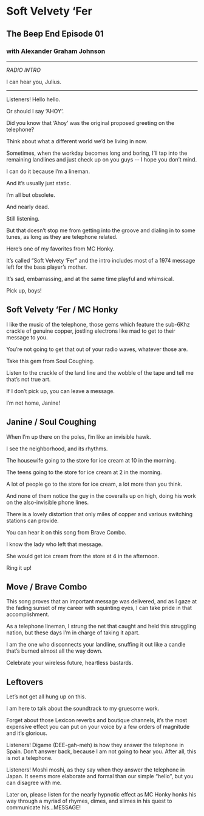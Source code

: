 # Soft Velvety ‘Fer

## The Beep End Episode 01

### with Alexander Graham Johnson

---

_RADIO INTRO_

I can hear you, Julius.

---

Listeners! Hello hello.

Or should I say ‘AHOY’.

Did you know that ‘Ahoy’ was the original proposed greeting on the telephone?

Think about what a different world we’d be living in now.

Sometimes, when the workday becomes long and boring, I’ll tap into the remaining landlines and just check up on you guys -- I hope you don’t mind.

I can do it because I’m a lineman.

And it’s usually just static.

I’m all but obsolete.

And nearly dead.

Still listening.

But that doesn’t stop me from getting into the groove and dialing in to some tunes, as long as they are telephone related.

Here’s one of my favorites from MC Honky.

It’s called “Soft Velvety ‘Fer” and the intro includes most of a 1974 message left for the bass player’s mother.

It’s sad, embarrassing, and at the same time playful and whimsical.

Pick up, boys!

## Soft Velvety ‘Fer / MC Honky

I like the music of the telephone, those gems which feature the sub-6Khz crackle of genuine copper, jostling electrons like mad to get to their message to you.

You’re not going to get that out of your radio waves, whatever those are.

Take this gem from Soul Coughing.

Listen to the crackle of the land line and the wobble of the tape and tell me that’s not true art.

If I don’t pick up, you can leave a message.

I’m not home, Janine!

## Janine / Soul Coughing

When I’m up there on the poles, I’m like an invisible hawk.

I see the neighborhood, and its rhythms.

The housewife going to the store for ice cream at 10 in the morning.

The teens going to the store for ice cream at 2 in the morning.

A lot of people go to the store for ice cream, a lot more than you think.

And none of them notice the guy in the coveralls up on high, doing his work on the also-invisible phone lines.

There is a lovely distortion that only miles of copper and various switching stations can provide.

You can hear it on this song from Brave Combo.

I know the lady who left that message.

She would get ice cream from the store at 4 in the afternoon.

Ring it up!

## Move / Brave Combo

This song proves that an important message was delivered, and as I gaze at the fading sunset of my career with squinting eyes, I can take pride in that accomplishment.

As a telephone lineman, I strung the net that caught and held this struggling nation, but these days I’m in charge of taking it apart.

I am the one who disconnects your landline, snuffing it out like a candle that’s burned almost all the way down.

Celebrate your wireless future, heartless bastards.

## Leftovers

Let’s not get all hung up on this.

I am here to talk about the soundtrack to my gruesome work.

Forget about those Lexicon reverbs and boutique channels, it’s the most expensive effect you can put on your voice by a few orders of magnitude and it’s glorious.

Listeners! Digame (DEE-gah-meh) is how they answer the telephone in Spain. Don’t answer back, because I am not going to hear you. After all, this is not a telephone.

Listeners! Moshi moshi, as they say when they answer the telephone in Japan. It seems more elaborate and formal than our simple “hello”, but you can disagree with me.

Later on, please listen for the nearly hypnotic effect as MC Honky honks his way through a myriad of rhymes, dimes, and slimes in his quest to communicate his...MESSAGE!

